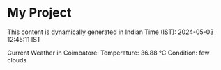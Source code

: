 # My Project

This content is dynamically generated in Indian Time (IST): 2024-05-03 12:45:11 IST


Current Weather in Coimbatore:
Temperature: 36.88 °C
Condition: few clouds
